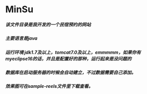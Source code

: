 # MinSu
##### 该文件目录是我开发的一个民宿预约的网站
##### 主要语言是java
##### 运行环境 jdk1.7及以上，tomcat7.0及以上，emmmmm，如果你有myeclipse16的话，并且是配置好的那种，运行起来是没问题的
##### 数据库在启动服务器的时候会自动建立，不过数据需要自己添加。
##### 效果图可在sample-reels文件里下载查看。
